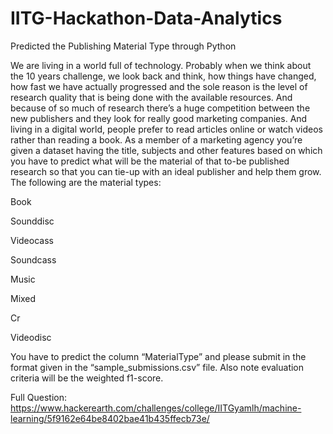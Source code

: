 # IITG-Hackathon-Data-Analytics
Predicted the Publishing Material Type through Python 

We are living in a world full of technology. Probably when we think about the 10 years challenge, we look back and think, how things have changed, how fast we have actually progressed and the sole reason is the level of research quality that is being done with the available resources. And because of so much of research there’s a huge competition between the new publishers and they look for really good marketing companies. And living in a digital world, people prefer to read articles online or watch videos rather than reading a book. As a member of a marketing agency you’re given a dataset having the title, subjects and other features based on which you have to predict what will be the material of that to-be published research so that you can tie-up with an ideal publisher and help them grow. The following are the material types:

Book

Sounddisc

Videocass

Soundcass

Music

Mixed

Cr

Videodisc

You have to predict the column “MaterialType” and please submit in the format given in the “sample_submissions.csv” file. Also note evaluation criteria will be the weighted f1-score.

Full Question: https://www.hackerearth.com/challenges/college/IITGyamlh/machine-learning/5f9162e64be8402bae41b435ffecb73e/

